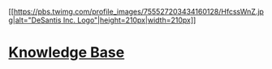 [this:author:name]: # (Andrew T. DeSantis)
[this:author:email]: # (andrew@desantis.email)

[[[https://pbs.twimg.com/profile_images/755527203434160128/HfcssWnZ.jpg|alt="DeSantis Inc. Logo"|height=210px|width=210px]]](https://www.desantisinc.com)

# [Knowledge Base](https://github.com/desantis/DeOS/wiki)
